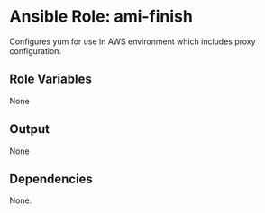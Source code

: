 Ansible Role: ami-finish
========================

Configures yum for use in AWS environment which includes proxy configuration.

Role Variables
--------------

None

Output
------

None

Dependencies
------------

None.

